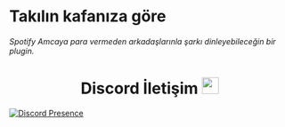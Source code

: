 # Takılın kafanıza göre

###### Spotify Amcaya para vermeden arkadaşlarınla şarkı dinleyebileceğin bir plugin.</b><br>

<h1 align="center">Discord İletişim <img src="https://raw.githubusercontent.com/iampavangandhi/iampavangandhi/master/gifs/Hi.gif" width="30px"> </h1>

[![Discord Presence](https://lanyard-profile-readme.vercel.app/api/592093326170390559?hideDiscrim=true)](https://discord.com/users/592093326170390559)
